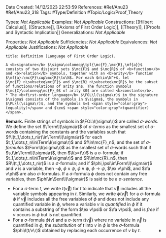 <div class="topSpace"></div>

Date Created: 14/12/2023 22:53:59
References: #Ref/Anu23 #Ref/Anu23_318
Tags: #Type/Definition #Topic/Logic/Proof_Theory

Types: <i>Not Applicable</i>
Examples: <i>Not Applicable</i>
Constructions: [[Hilbert Calculus]], [[Structure]], [[Axioms of First Order Logic]], [[Theory]], [[Proofs and Syntactic Implication]]
Generalizations: <i>Not Applicable</i>

Properties: <i>Not Applicable</i>
Sufficiencies: <i>Not Applicable</i>
Equivalences: <i>Not Applicable</i>
Justifications: <i>Not Applicable</i>

``` ad-Definition
title: Definition (Language of First Order Logic).

A <b>signature</b> $\sigma\coloneqq\tpl{\mc{F},\mc{R},\mf{a}}$ consists of two disjoint sets $\mc{F}$ and $\mc{R}$ of <b>function</b> and <b>relation</b> symbols, together with an <b>arity</b> function $\mf{a}:\mc{F}\cup\mc{R}\to\N$. For each $n\in\N^+$, let $\mc{F}_n\subseteq\mc{F}$ and $\mc{R}_n\subseteq\mc{R}$ be the subset of functions/relations of arity $n$. The function symbols $\mc{C}\coloneqq\mc{F}_0$ of arity $0$ are called <b>constants</b>.
* The <b>first-order language</b> $\FOL\l(\sigma\r)$ in the signature $\sigma$ consists of the symbols in $\sigma$, the symbols in $\PL\l(\sigma\r)$, and the symbols $=$ <span style="color:gray">(equality)</span> and $\ex$ <span style="color:gray">(quantifier)</span>.

```

<b>Remark.</b> Finite strings of symbols in $\FOL\l(\sigma\r)$ are called <i>$\sigma$-words</i>. We define the set $\Term\l(\sigma\r)$ of <i>$\sigma$-terms</i> as the smallest set of $\sigma$-words containing the constants and the variables such that $f\l(t_1,\dots,t_n\r)\in\Term\l(\sigma\r)$ for each $t_1,\dots,t_n\in\Term\l(\sigma\r)$ and $f\in\mc{F}_n$, and the set of <i>$\sigma$-formulas</i> $\Form\l(\sigma\r)$ as the smallest set of $\sigma$-words such that if $s,t\in\Term\l(\sigma\r)$, then $\l(s=t\r)$ is a $\sigma$-formula; if $t_1,\dots,t_n\in\Term\l(\sigma\r)$ and $R\in\mc{R}_n$, then $R\l(t_1,\dots,t_n\r)$ is a $\sigma$-formula; and if $\phi,\psi\in\Form\l(\sigma\r)$ and $v$ is a variable, then $\lnot\phi$, $\phi\land\psi$, $\phi\lor\psi$, $\phi\rightarrow\psi$, $\ex v\phi$, and $\fa v\phi$ are also $\sigma$-formulas. If a $\sigma$-formula $\phi$ does not contain any free variables, then $\phi\in\Sent\l(\sigma\r)$ is said to be a <i>$\sigma$-sentence</i>.
* For a $\sigma$-term $t$, we write $t(\vec{v})$ for $t$ to indicate that $\vec{v}$ includes all the variable symbols appearing in $t$. Similarly, we write $\phi(\vec{v})$ for a $\sigma$-formula $\phi$ if $\vec{v}$ includes all the free variables of $\phi$ and does not include any quantified variable in $\phi$, where a variable $v$ is <i>quantified</i> in $\phi$ if it contains a substring of the form $\ex v\psi$ or $\fa v\psi$, and is <i>free</i> if $v$ occurs in $\phi$ but is not quantified.
* For a $\sigma$-formula $\phi(v)$ and a $\sigma$-term $t(\vec{v})$ where no variable in $\vec{v}$ is quantified in $\phi$, the <i>substitution</i> of $t$ into $v$ in $\phi$ is the $\sigma$-formula $\phi\l(t/v\r)$ obtained by replacing each occurrence of $v$ by $t$.<span style="float:right;">$\blacklozenge$</span>
